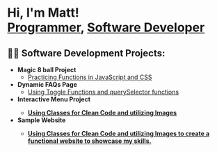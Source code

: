 <h1>Hi, I'm Matt! <br/><a href="https://github.com/mattpierce017">Programmer</a>, <a href="https://www.linkedin.com/in/matt-pierce/">Software Developer</a>

<h2>👨‍💻 Software Development Projects:</h2>

- <b>Magic 8 ball Project</b>
  - [Practicing Functions in JavaScript and CSS](https://github.com/mattpierce017/magic_8_ball)
- <b>Dynamic FAQs Page</b>
  - [Using Toggle Functions and querySelector functions](https://github.com/mattpierce017/JS_Questions)
- <b>Interactive Menu Project<b>
  - [Using Classes for Clean Code and utilizing Images](https:github.com/mattpierce017/menu-project)
- <b>Sample Website<b>
  - [Using Classes for Clean Code and utilizing Images to create a functional website to showcase my skills.](https:github.com/mattpierce017/Sample-Website)
